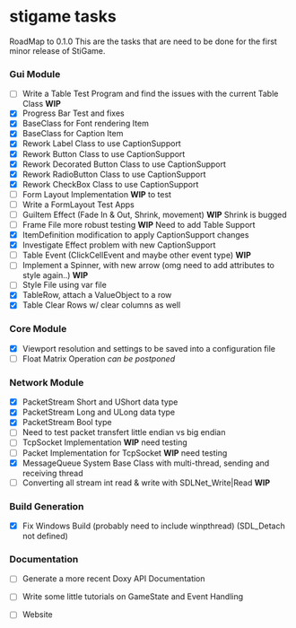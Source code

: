 stigame tasks
=======
RoadMap to 0.1.0
This are the tasks that are need to be done for the first minor release of StiGame.

### Gui Module

- [ ] Write a Table Test Program and find the issues with the current Table Class __WIP__
- [x] Progress Bar Test and fixes
- [x] BaseClass for Font rendering Item
- [x] BaseClass for Caption Item
- [x] Rework Label Class to use CaptionSupport
- [x] Rework Button Class to use CaptionSupport
- [x] Rework Decorated Button Class to use CaptionSupport
- [x] Rework RadioButton Class to use CaptionSupport
- [x] Rework CheckBox Class to use CaptionSupport
- [ ] Form Layout Implementation __WIP__ to test
- [ ] Write a FormLayout Test Apps
- [ ] GuiItem Effect (Fade In & Out, Shrink, movement) __WIP__ Shrink is bugged
- [ ] Frame File more robust testing __WIP__ Need to add Table Support
- [x] ItemDefinition modification to apply CaptionSupport changes
- [x] Investigate Effect problem with new CaptionSupport
- [ ] Table Event (ClickCellEvent and maybe other event type) __WIP__
- [ ] Implement a Spinner, with new arrow (omg need to add attributes to style again..) __WIP__
- [ ] Style File using var file
- [x] TableRow, attach a ValueObject to a row
- [x] Table Clear Rows w/ clear columns as well

### Core Module

- [x] Viewport resolution and settings to be saved into a configuration file
- [ ] Float Matrix Operation _can be postponed_

### Network Module

- [x] PacketStream Short and UShort data type
- [x] PacketStream Long and ULong data type
- [x] PacketStream Bool type
- [ ] Need to test packet transfert little endian vs big endian
- [ ] TcpSocket Implementation __WIP__ need testing
- [ ] Packet Implementation for TcpSocket __WIP__ need testing
- [x] MessageQueue System Base Class with multi-thread, sending and receiving thread
- [ ] Converting all stream int read & write with SDLNet_Write|Read __WIP__

### Build Generation
- [x] Fix Windows Build (probably need to include winpthread) (SDL_Detach not defined)

### Documentation
- [ ] Generate a more recent Doxy API Documentation
- [ ] Write some little tutorials on GameState and Event Handling
- [ ] Website

